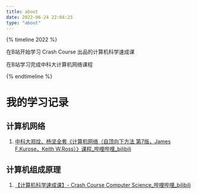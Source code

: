 ```yaml
---
title: about
date: 2022-06-24 22:04:23
type: "about"
---
```


{% timeline 2022 %}

<!-- timeline 06-20 -->

在B站开始学习 Crash Course 出品的计算机科学速成课

<!-- endtimeline -->

<!-- timeline 04-20 -->

在B站学习完成中科大计算机网络课程

<!-- endtimeline -->

{% endtimeline %}

# 我的学习记录

## 计算机网络

1. [中科大郑烇、杨坚全套《计算机网络（自顶向下方法 第7版，James F.Kurose，Keith W.Ross）》课程_哔哩哔哩_bilibili](https://www.bilibili.com/video/BV1JV411t7ow?spm_id_from=333.337.search-card.all.click)

## 计算机组成原理

1. [【计算机科学速成课】- Crash Course Computer Science_哔哩哔哩_bilibili](https://www.bilibili.com/video/BV1EW411u7th?spm_id_from=333.337.search-card.all.click&vd_source=9864ca57df5e21a010aea7c0938e9cae)
